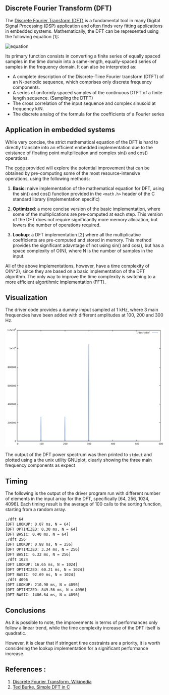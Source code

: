 ## Discrete Fourier Transform (DFT) 

The [Discrete Fourier Transform (DFT)](dft.c) is a fundamental tool in many Digital Signal Processing (DSP) application and often finds very fitting applications in embedded systems. Mathematically, the DFT can be represented using the following equation [1]:

![equation](https://wikimedia.org/api/rest_v1/media/math/render/svg/7fd128c54d01b4f1c65a0ee972a77b07dfc99605)

Its primary function consists in converting a finite series of equally spaced samples in the time domain into a same-length, equally-spaced series of samples in the frequency domain. It can also be interpreted as:

 * A complete description of the Discrete-Time Fourier transform (DTFT) of an N-periodic sequence, which comprises only discrete frequency components.
 * A series of uniformly spaced samples of the continuous DTFT of a finite length sequence. (Sampling the DTFT)
 * The cross correlation of the input sequence and complex sinusoid at frequency k/N.
 * The discrete analog of the formula for the coefficients of a Fourier series

## Application in embedded systems

While very concise, the strict mathematical equation of the DFT is hard to directly translate into an efficient embedded implementation due to the existance of floating point multpilication and complex sin() and cos() operations.

The [code](dft.c) provided will explore the potential improvement that can be obtained by pre-computing some of the most resource-intensive operations, using the following methods:

1. **Basic**: naive implementation of the mathematical equation for DFT, using the sin() and cos() function provided in the `<math.h>` header of the C standard library (implementation specific)

2. **Optimized**: a more concise version of the basic implementation, where some of the multiplications are pre-computed at each step. This version of the DFT does not require significantly more memory allocation, but lowers the number of operations required.

3. **Lookup**: a DFT implementation [2] where all the multiplicative coefficients are pre-computed and stored in memory. This method provides the significant adavntage of not using sin() and cos(), but has a space complexity of O(N), where N is the number of samples in the input.

All of the above implementations, however, have a time complexity of O(N^2), since they are based on a basic implementation of the DFT algorithm. The only way to improve the time complexity is switching to a more efficient algortihmic implementation (FFT).

## Visualization

The driver code provides a dummy imput sampled at 1 kHz, where 3 main frequencies have been added with different amplitudes at 100, 200 and 300 Hz.

![Power Spectrum](../.docs/power.png)

The output of the DFT power spectrum was then printed to `stdout` and plotted using a the unix utility GNUplot, clearly showing the three main frequency components as expect 


## Timing
The following is the output of the driver program run with different number of elements in the input array for the DFT, specifically [64, 256, 1024, 4096]. Each timing result is the average of 100 calls to the sorting function, starting from a random array. 

```
./dft 64
[DFT LOOKUP: 0.07 ms, N = 64]
[DFT OPTIMIZED: 0.30 ms, N = 64]
[DFT BASIC: 0.40 ms, N = 64]
./dft 256
[DFT LOOKUP: 0.88 ms, N = 256]
[DFT OPTIMIZED: 3.34 ms, N = 256]
[DFT BASIC: 6.32 ms, N = 256]
./dft 1024
[DFT LOOKUP: 16.65 ms, N = 1024]
[DFT OPTIMIZED: 60.21 ms, N = 1024]
[DFT BASIC: 92.69 ms, N = 1024]
./dft 4096
[DFT LOOKUP: 210.90 ms, N = 4096]
[DFT OPTIMIZED: 849.56 ms, N = 4096]
[DFT BASIC: 1486.64 ms, N = 4096]

```

## Conclusions

As it is possible to note, the improvements in terms of performances only follow a linear trend, while the time complexity increase of the DFT itself is quadratic. 

However, it is clear that if stringent time costraints are a priority, it is worth considering the lookup implementation for a significant performance increase. 

## References :

1. [Discrete Fourier Transform, Wikipedia](https://en.wikipedia.org/wiki/Discrete_Fourier_transform)
2. [Ted Burke, Simple DFT in C](https://batchloaf.wordpress.com/2013/12/07/simple-dft-in-c/)
